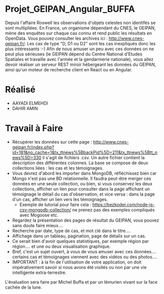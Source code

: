 # Projet_GEIPAN_Angular_BUFFA
Depuis l'affaire Roswell les observations d'objets celestes non identifés se sont multipliées. En France, un organisme dépendant du CNES, le GEIPAN, mène des enquêtes sur chaque cas connu et rend public les résultats en OpenData. Vous pouvez consulter les archives ici : http://www.cnes-geipan.fr/. Les cas de type "D, D1 ou D2" sont les cas inexpliqués donc les plus intéressants :-)  Afin de nous amuser un peu avec ces données on ne peut plus sérieuses (le GEIPAN dépend du Centre National d'Etudes Spatiales et travaille avec l'armée et la gendarmerie nationale), vous allez devoir réaliser un serveur REST miroir hébergeant les données du GEIPAN, ainsi qu'un moteur de recherche client en React ou en Angular.

# Réalisé
* AAYADI ELMEHDI
* DAHIR AMIN 
# Travail à Faire
 * Récupérer les données sur cette page : http://www.cnes-geipan.fr/index.php?id=181&no_cache=1&tx_ttnews%5BbackPid%5D=211&tx_ttnews%5Btt_news%5D=330 il s'agit de fichiers .csv. Un autre fichier contient la description des différentes colonnes. La base se compose de deux collections liées : les cas et les témoignages. 
 * Vous devrez d'abord les importer dans MongoDB, réfléchissez bien car Mongo n'est pas une BD relationnelle. Il faudra peut-être merger ces données en une seule collection, ou bien, si vous conservez les deux collections, afficher un lien pour consulter dans la page affichant un témoignage le détail du cas d'observation, et vice versa : dans la page d'un cas, afficher un lien vers les témoignages.
   * Exemple de tutorial pour faire cela : https://bezkoder.com/node-js-csv-mongodb-collection/ ne prenez pas des exemples compliqués avec Mogoose etc.
 * Regardez la présentation des pages de résultat du GEIPAN, vous pouvez sans doute faire mieux....
 * Recherche par date, type de cas, et mot clé dans le titre....
 * Affichage dans un tableau, pagination, page de détails sur un cas.
 * Ce serait bien d'avoir quelques statistiques, par exemple région par région.... et une ou deux visualisation graphique.
 * Bref, c'est un sujet ouvert, à vous de vous amuser avec ces données.... certains cas et témoignages viennent avec des vidéos ou des photos....
 * IMPORTANT : à la fin de l'utilisation de votre application, on doit impérativement savoir si nous avons été visités ou non par une vie intelligente extra-terrestre.

L'évaluation sera faire par Michel Buffa et par un lémurien vivant sur la face cachée de la lune.
